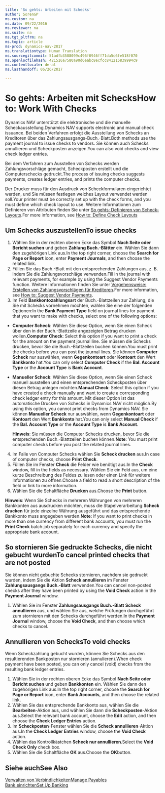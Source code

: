 ```yaml
---
title: 'So gehts: Arbeiten mit Schecks'
author: SorenGP
ms.custom: na
ms.date: 09/22/2016
ms.reviewer: na
ms.suite: na
ms.tgt_pltfrm: na
ms.topic: article
ms-prod: dynamics-nav-2017
ms.translationtype: Human Translation
ms.sourcegitcommit: 51adfb3588099c496f0946ff71da5c6fe518f070
ms.openlocfilehash: 421516a7580a90d6eabc8ecfcc841215839994c9
ms.contentlocale: de-at
ms.lasthandoff: 06/26/2017

---
```


# <a name="how-to-work-with-checks"></a><span data-ttu-id="bc582-102">So gehts: Arbeiten mit Schecks</span><span class="sxs-lookup"><span data-stu-id="bc582-102">How to: Work With Checks</span></span>
<span data-ttu-id="bc582-103">Dynamics NAV unterstützt die elektronische und die manuelle Scheckausstellung.</span><span class="sxs-lookup"><span data-stu-id="bc582-103">Dynamics NAV supports electronic and manual check issuance.</span></span> <span data-ttu-id="bc582-104">Bei beiden Verfahren erfolgt die Ausstellung von Schecks an Kreditoren über das Zahlungsausgangs-Buch.-Blatt.</span><span class="sxs-lookup"><span data-stu-id="bc582-104">Both methods use the payment journal to issue checks to vendors.</span></span> <span data-ttu-id="bc582-105">Sie können auch Schecks annullieren und Scheckposten anzeigen.</span><span class="sxs-lookup"><span data-stu-id="bc582-105">You can also void checks and view check ledger entries.</span></span>

<span data-ttu-id="bc582-106">Bei dem Verfahren zum Ausstellen von Schecks werden Zahlungsvorschläge gemacht, Scheckposten erstellt und die Computerschecks gedruckt.</span><span class="sxs-lookup"><span data-stu-id="bc582-106">The process of issuing checks suggests payments, creates ledger entries, and prints the computer checks.</span></span>

<span data-ttu-id="bc582-107">Der Drucker muss für den Ausdruck von Scheckformularen eingerichtet werden, und Sie müssen festlegen welches Layout verwendet werden soll.</span><span class="sxs-lookup"><span data-stu-id="bc582-107">Your printer must be correctly set up with the check forms, and you must define which check layout to use.</span></span> <span data-ttu-id="bc582-108">Weitere Informationen zum Definieren von Attributen finden Sie unter [So gehts: Definieren von Scheck-Layouts](finance-setup-how-define-check-layouts.md).</span><span class="sxs-lookup"><span data-stu-id="bc582-108">For more information, see [How to: Define Check Layouts](finance-setup-how-define-check-layouts.md)</span></span>

## <a name="to-issue-checks"></a><span data-ttu-id="bc582-109">Um Schecks auszustellen</span><span class="sxs-lookup"><span data-stu-id="bc582-109">To issue checks</span></span>
1. <span data-ttu-id="bc582-110">Wählen Sie in der rechten oberen Ecke das Symbol **Nach Seite oder Bericht suchen** und geben **Zahlung Buch.-Blätter** ein. Wählen Sie dann den zugehörigen Link aus.</span><span class="sxs-lookup"><span data-stu-id="bc582-110">In the top right corner, choose the **Search for Page or Report** icon, enter **Payment Journals**, and then choose the related link.</span></span>
2. <span data-ttu-id="bc582-111">Füllen Sie das Buch.-Blatt mit den entsprechenden Zahlungen aus, z. B. indem Sie die Zahlungsvorschläge verwenden.</span><span class="sxs-lookup"><span data-stu-id="bc582-111">Fill in the journal with relevant payments, for example by using the Suggest Vendor Payments function.</span></span> <span data-ttu-id="bc582-112">Weitere Informationen finden Sie unter [Vorgehensweise: Erstellen von Zahlungsvorschlägen für Kreditoren](payables-how-suggest-vendor-payments.md).</span><span class="sxs-lookup"><span data-stu-id="bc582-112">For more information, see [How to: Suggest Vendor Payments](payables-how-suggest-vendor-payments.md).</span></span>
3. <span data-ttu-id="bc582-113">Im Feld **Bankkontozahlungsart** der Buch.-Blattzeilen zur Zahlung, die Sie mit Schecks vornehmen möchten, wählen Sie eine der folgenden Optionen:</span><span class="sxs-lookup"><span data-stu-id="bc582-113">In the **Bank Payment Type** field on journal lines for payment that you want to make with checks, select one of the following options:</span></span>

 - <span data-ttu-id="bc582-114">**Computer Scheck**: Wählen Sie diese Option, wenn Sie einen Scheck über den in der Buch.-Blattzeile angezeigten Betrag drucken wollen.</span><span class="sxs-lookup"><span data-stu-id="bc582-114">**Computer Check**: Select this option if you want to print a check for the amount on the payment journal line.</span></span> <span data-ttu-id="bc582-115">Sie müssen die Schecks drucken, bevor Sie die Buch.-Blattzeilen buchen können.</span><span class="sxs-lookup"><span data-stu-id="bc582-115">You must print the checks before you can post the journal lines.</span></span> <span data-ttu-id="bc582-116">Sie können **Computer Scheck** nur auswählen, wenn **Gegenkontoart** oder **Kontoart** den Wert **Bankkonto** hat.</span><span class="sxs-lookup"><span data-stu-id="bc582-116">You can only select **Computer Check** if the **Bal. Account Type** or the **Account Type** is **Bank Account**.</span></span>

 - <span data-ttu-id="bc582-117">**Manueller Scheck**: Wählen Sie diese Option, wenn Sie einen Scheck manuell ausstellen und einen entsprechenden Scheckposten über diesen Betrag anlegen möchten.</span><span class="sxs-lookup"><span data-stu-id="bc582-117">**Manual Check**: Select this option if you have created a check manually and want to create a corresponding check ledger entry for this amount.</span></span> <span data-ttu-id="bc582-118">Mit dieser Option ist das automatische Drucken von Schecks in Dynamics NAV nicht möglich.</span><span class="sxs-lookup"><span data-stu-id="bc582-118">By using this option, you cannot print checks from Dynamics NAV.</span></span> <span data-ttu-id="bc582-119">Sie können **Manueller Scheck** nur auswählen, wenn **Gegenkontoart** oder **Kontoart** den Wert **Bankkonto** hat.</span><span class="sxs-lookup"><span data-stu-id="bc582-119">You can only select **Manual Check** if the **Bal. Account Type** or the **Account Type** is **Bank Account**.</span></span>

    <span data-ttu-id="bc582-120">**Hinweis**: Sie müssen die Computer Schecks drucken, bevor Sie die entsprechenden Buch.-Blattzeilen buchen können.</span><span class="sxs-lookup"><span data-stu-id="bc582-120">**Note**: You must print computer checks before you post the related journal lines.</span></span>
4. <span data-ttu-id="bc582-121">Im Falle von Computer Schecks wählen Sie **Scheck drucken** aus.</span><span class="sxs-lookup"><span data-stu-id="bc582-121">In case of computer checks, choose **Print Check**.</span></span>
5. <span data-ttu-id="bc582-122">Füllen Sie im Fenster **Check** die Felder wie benötigt aus.</span><span class="sxs-lookup"><span data-stu-id="bc582-122">In the **Check** window, fill in the fields as necessary.</span></span> <span data-ttu-id="bc582-123">Wählen Sie ein Feld aus, um eine kurze Beschreibung des Feldes zu lesen oder einen Link für weitere Informationen zu öffnen.</span><span class="sxs-lookup"><span data-stu-id="bc582-123">Choose a field to read a short description of the field or link to more information.</span></span>
6. <span data-ttu-id="bc582-124">Wählen Sie die Schaltfläche **Drucken** aus.</span><span class="sxs-lookup"><span data-stu-id="bc582-124">Choose the **Print** button.</span></span>

<span data-ttu-id="bc582-125">**Hinweis**: Wenn Sie Schecks in mehreren Währungen von mehreren Bankkonten aus ausdrucken möchten, muss die Stapelverarbeitung **Scheck drucken** für jede einzelne Währung ausgeführt und das entsprechende Bankkonto muss angegeben werden.</span><span class="sxs-lookup"><span data-stu-id="bc582-125">**Note**: If you want to print checks in more than one currency from different bank accounts, you must run the **Print Check** batch job separately for each currency and specify the appropriate bank account.</span></span>

## <a name="to-cancel-printed-checks-that-are-not-posted"></a><span data-ttu-id="bc582-126">So stornieren Sie gedruckte Schecks, die nicht gebucht wurden</span><span class="sxs-lookup"><span data-stu-id="bc582-126">To cancel printed checks that are not posted</span></span>
<span data-ttu-id="bc582-127">Sie können nicht gebuchte Schecks stornieren, nachdem sie gedruckt wurden, indem Sie die Aktion **Scheck annullieren** im Fenster **Zahlungsausgangs Buch.-Blatt** verwenden.</span><span class="sxs-lookup"><span data-stu-id="bc582-127">You can cancel non-posted checks after they have been printed by using the **Void Check** action in the **Payment Journal** window.</span></span>
1. <span data-ttu-id="bc582-128">Wählen Sie im Fenster **Zahlungsausgangs Buch.-Blatt** **Scheck annullieren** aus, und wählen Sie aus, welche Prüfungen durchgeführt zum stornieren mit den Schecks durchgeführt werden.</span><span class="sxs-lookup"><span data-stu-id="bc582-128">In the **Payment Journal** window, choose the **Void Check**, and then choose which checks to cancel.</span></span>

## <a name="to-void-checks"></a><span data-ttu-id="bc582-129">Annullieren von Schecks</span><span class="sxs-lookup"><span data-stu-id="bc582-129">To void checks</span></span>
<span data-ttu-id="bc582-130">Wenn Scheckzahlung gebucht wurden, können Sie Schecks aus den resultierenden Bankposten nur stornieren (annulieren).</span><span class="sxs-lookup"><span data-stu-id="bc582-130">When check payment have been posted, you can only cancel (void) checks from the resulting bank ledger entries.</span></span>

1. <span data-ttu-id="bc582-131">Wählen Sie in der rechten oberen Ecke das Symbol **Nach Seite oder Bericht suchen** und geben **Bankkonten** ein. Wählen Sie dann den zugehörigen Link aus.</span><span class="sxs-lookup"><span data-stu-id="bc582-131">In the top right corner, choose the **Search for Page or Report** icon, enter **Bank Accounts**, and then choose the related link.</span></span>
2. <span data-ttu-id="bc582-132">Wählen Sie das entsprechende Bankkonto aus, wählen Sie die **Bearbeiten**-Aktion aus, und wählen Sie dann die **Scheckposten**-Aktion aus.</span><span class="sxs-lookup"><span data-stu-id="bc582-132">Select the relevant bank account, choose the **Edit** action, and then choose the **Check Ledger Entries** action.</span></span>
3. <span data-ttu-id="bc582-133">Im **Scheckposten**-Fenster wählen Sie die **Scheck annullieren**-Aktion aus.</span><span class="sxs-lookup"><span data-stu-id="bc582-133">In the **Check Ledger Entries** window, choose the **Void Check** action.</span></span>
4. <span data-ttu-id="bc582-134">Wählen das Kontrollkästchen **Scheck nur annullieren**.</span><span class="sxs-lookup"><span data-stu-id="bc582-134">Select the **Void Check Only** check box.</span></span>
5. <span data-ttu-id="bc582-135">Wählen Sie die Schaltfläche **OK** aus.</span><span class="sxs-lookup"><span data-stu-id="bc582-135">Choose the **OK**button.</span></span>

## <a name="see-also"></a><span data-ttu-id="bc582-136">Siehe auch</span><span class="sxs-lookup"><span data-stu-id="bc582-136">See Also</span></span>
[<span data-ttu-id="bc582-137">Verwalten von Verbindlichkeiten</span><span class="sxs-lookup"><span data-stu-id="bc582-137">Manage Payables</span></span>](payables-manage-payables.md)  
[<span data-ttu-id="bc582-138">Bank einrichten</span><span class="sxs-lookup"><span data-stu-id="bc582-138">Set Up Banking</span></span>](bank-setup-banking.md)  

